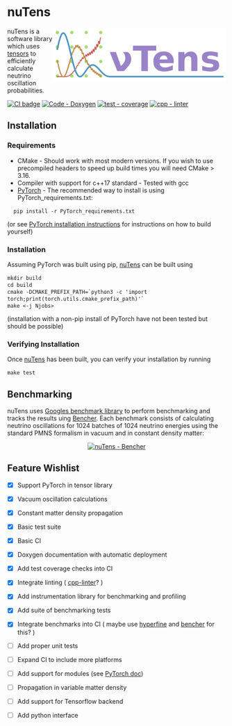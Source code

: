 
<a name="nutens"></a>
# nuTens  
<img src="nuTens-logo.png" alt="nuTens"  align="right" width="400"/>


nuTens is a software library which uses [tensors](https://en.wikipedia.org/wiki/Tensor_(machine_learning)) to efficiently calculate neutrino oscillation probabilities. 

[![CI badge](https://github.com/ewanwm/nuTens/actions/workflows/CI-build-and-test.yml/badge.svg)](https://github.com/ewanwm/nuTens/actions/workflows/CI-build-and-test.yml)
[![Code - Doxygen](https://img.shields.io/badge/Code-Doxygen-2ea44f)](https://ewanwm.github.io/nuTens/index.html)
[![test - coverage](https://codecov.io/github/ewanwm/nuTens/graph/badge.svg?token=PJ8C8CX37O)](https://codecov.io/github/ewanwm/nuTens)
[![cpp - linter](https://github.com/ewanwm/nuTens/actions/workflows/cpp-linter.yaml/badge.svg)](https://github.com/ewanwm/nuTens/actions/workflows/cpp-linter.yaml)


## Installation
### Requirements

- CMake - Should work with most modern versions. If you wish to use precompiled headers to speed up build times you will need CMake > 3.16.
- Compiler with support for c++17 standard - Tested with gcc
- [PyTorch](https://pytorch.org/) - The recommended way to install is using PyTorch_requirements.txt:
```
  pip install -r PyTorch_requirements.txt
```
(or see [PyTorch installation instructions](https://pytorch.org/get-started/locally/) for instructions on how to build yourself)

### Installation
Assuming PyTorch was built using pip, [nuTens](#nutens) can be built using
```
mkdir build
cd build
cmake -DCMAKE_PREFIX_PATH=`python3 -c 'import torch;print(torch.utils.cmake_prefix_path)'`
make <-j Njobs>
```

(installation with a non-pip install of PyTorch have not been tested but should be possible)

### Verifying Installation
Once [nuTens](#nutens) has been built, you can verify your installation by running
```
make test
```

## Benchmarking
nuTens uses [Googles benchmark library](https://github.com/google/benchmark) to perform benchmarking and tracks the results uing [Bencher](https://bencher.dev). Each benchmark consists of calculating neutrino oscillations for 1024 batches of 1024 neutrino energies using the standard PMNS formalism in vacuum and in constant density matter:

<p align="center">
<a href="https://bencher.dev/perf/nutens?key=true&reports_per_page=4&branches_per_page=8&testbeds_per_page=8&benchmarks_per_page=8&plots_per_page=8&reports_page=1&branches_page=1&testbeds_page=1&benchmarks_page=1&plots_page=1&branches=5047790b-f661-476d-855c-2b0fdec44d41&testbeds=11ead677-281d-4ae2-9a13-95e7c86da045&benchmarks=f15bec4b-f28e-4cd3-90ae-c3bb3a1f91f8%2Ca422e3a6-df10-448d-848f-d91b364e5904%2Cbc8283a0-f9ab-452b-b496-db8925cd9f53%2C63a00c8d-d86a-452d-ad4a-e2d8e4e3dde8%2C9ff50688-8fea-42b3-bdd7-94a041737c2e&measures=fc8c0fd1-3b41-4ce7-826c-74843c2ea71c&start_time=1720037681000&end_time=1722629908000&clear=true&tab=branches"><img src="https://api.bencher.dev/v0/projects/nutens/perf/img?branches=5047790b-f661-476d-855c-2b0fdec44d41&testbeds=11ead677-281d-4ae2-9a13-95e7c86da045&benchmarks=f15bec4b-f28e-4cd3-90ae-c3bb3a1f91f8%2Ca422e3a6-df10-448d-848f-d91b364e5904%2Cbc8283a0-f9ab-452b-b496-db8925cd9f53%2C63a00c8d-d86a-452d-ad4a-e2d8e4e3dde8%2C9ff50688-8fea-42b3-bdd7-94a041737c2e&measures=fc8c0fd1-3b41-4ce7-826c-74843c2ea71c&start_time=1720037681000&end_time=1722629908000" title="nuTens Benchmarks" alt="nuTens - Bencher"  width="600"/>
</a>
</p>


## Feature Wishlist
- [x] Support PyTorch in tensor library
- [x] Vacuum oscillation calculations
- [x] Constant matter density propagation
- [x] Basic test suite
- [x] Basic CI
- [x] Doxygen documentation with automatic deployment
- [x] Add test coverage checks into CI
- [x] Integrate linting ( [cpp-linter](https://github.com/cpp-linter)? )
- [x] Add instrumentation library for benchmarking and profiling
- [x] Add suite of benchmarking tests
- [x] Integrate benchmarks into CI ( maybe use [hyperfine](https://github.com/sharkdp/hyperfine) and [bencher](https://bencher.dev/) for this? )
- [ ] Add proper unit tests
- [ ] Expand CI to include more platforms
- [ ] Add support for modules (see [PyTorch doc](https://pytorch.org/cppdocs/api/classtorch_1_1nn_1_1_module.html))
- [ ] Propagation in variable matter density
- [ ] Add support for Tensorflow backend
- [ ] Add python interface 

